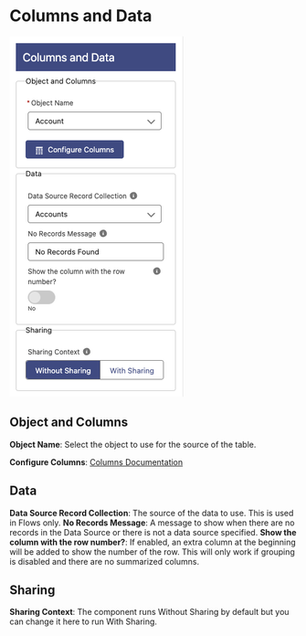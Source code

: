 # Columns and Data

![Columns and Data Configuration](./preview.png)

## Object and Columns

**Object Name**: Select the object to use for the source of the table.

**Configure Columns**: [Columns Documentation](./columns/README.md)

## Data

**Data Source Record Collection**: The source of the data to use. This is used in Flows only.
**No Records Message**: A message to show when there are no records in the Data Source or there is not a data source specified.
**Show the column with the row number?**: If enabled, an extra column at the beginning will be added to show the number of the row. This will only work if grouping is disabled and there are no summarized columns.

## Sharing

**Sharing Context**: The component runs Without Sharing by default but you can change it here to run With Sharing.
